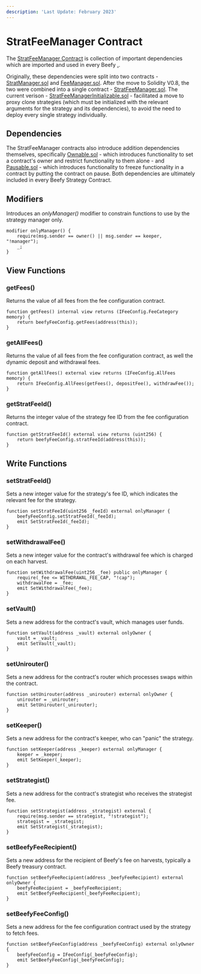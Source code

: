 ```yaml
---
description: 'Last Update: February 2023'
---
```


# StratFeeManager Contract

The [StratFeeManager Contract](https://github.com/beefyfinance/beefy-contracts/blob/master/contracts/BIFI/strategies/Common/StratFeeManagerInitializable.sol) is collection of important dependencies which are imported and used in every Beefy [.](./ "mention").&#x20;

Originally, these dependencies were split into two contracts - [StratManager.sol](https://github.com/beefyfinance/beefy-contracts/blob/master/contracts/BIFI/strategies/Common/StratManager.sol) and [FeeManager.sol](https://github.com/beefyfinance/beefy-contracts/blob/master/contracts/BIFI/strategies/Common/FeeManager.sol). After the move to Solidity V0.8, the two were combined into a single contract - [StratFeeManager.sol](https://github.com/beefyfinance/beefy-contracts/blob/master/contracts/BIFI/strategies/Common/StratFeeManager.sol). The current verison - [StratFeeManagerInitializable.sol](https://github.com/beefyfinance/beefy-contracts/blob/master/contracts/BIFI/strategies/Common/StratFeeManagerInitializable.sol) - facilitated a move to proxy clone strategies (which must be initialized with the relevant arguments for the strategy and its dependencies), to avoid the need to deploy every single strategy individually.

## Dependencies

The StratFeeManager contracts also introduce addition dependencies themselves, specifically [Ownable.sol](https://github.com/OpenZeppelin/openzeppelin-contracts/blob/master/contracts/access/Ownable.sol) - which introduces functionality to set a contract's owner and restrict functionality to them alone - and [Pausable.sol](https://github.com/OpenZeppelin/openzeppelin-contracts/blob/master/contracts/security/Pausable.sol) - which introduces functionality to freeze functionality in a contract by putting the contract on pause. Both dependencies are ultimately included in every Beefy Strategy Contract.

## Modifiers

Introduces an _onlyManager()_ modifier to constrain functions to use by the strategy manager only.

```solidity
modifier onlyManager() {
    require(msg.sender == owner() || msg.sender == keeper, "!manager");
    _;
}
```

## View Functions

### getFees()

Returns the value of all fees from the fee configuration contract.

```solidity
function getFees() internal view returns (IFeeConfig.FeeCategory memory) {
    return beefyFeeConfig.getFees(address(this));
}
```

### getAllFees()

Returns the value of all fees from the fee configuration contract, as well the dynamic deposit and withdrawal fees.

```solidity
function getAllFees() external view returns (IFeeConfig.AllFees memory) {
    return IFeeConfig.AllFees(getFees(), depositFee(), withdrawFee());
}
```

### getStratFeeId()

Returns the integer value of the strategy fee ID from the fee configuration contract.

```solidity
function getStratFeeId() external view returns (uint256) {
    return beefyFeeConfig.stratFeeId(address(this));
}
```

## Write Functions

### setStratFeeId()

Sets a new integer value for the strategy's fee ID, which indicates the relevant fee for the strategy.

```solidity
function setStratFeeId(uint256 _feeId) external onlyManager {
    beefyFeeConfig.setStratFeeId(_feeId);
    emit SetStratFeeId(_feeId);
}
```

### setWithdrawalFee()

Sets a new integer value for the contract's withdrawal fee which is charged on each harvest.

```solidity
function setWithdrawalFee(uint256 _fee) public onlyManager {
    require(_fee <= WITHDRAWAL_FEE_CAP, "!cap");
    withdrawalFee = _fee;
    emit SetWithdrawalFee(_fee);
}
```

### setVault()

Sets a new address for the contract's vault, which manages user funds.

```solidity
function setVault(address _vault) external onlyOwner {
    vault = _vault;
    emit SetVault(_vault);
}
```

### setUnirouter()

Sets a new address for the contract's router which processes swaps within the contract.

```solidity
function setUnirouter(address _unirouter) external onlyOwner {
    unirouter = _unirouter;
    emit SetUnirouter(_unirouter);
}
```

### setKeeper()

Sets a new address for the contract's keeper, who can "panic" the strategy.

```solidity
function setKeeper(address _keeper) external onlyManager {
    keeper = _keeper;
    emit SetKeeper(_keeper);
}
```

### setStrategist()

Sets a new address for the contract's strategist who receives the strategist fee.

```solidity
function setStrategist(address _strategist) external {
    require(msg.sender == strategist, "!strategist");
    strategist = _strategist;
    emit SetStrategist(_strategist);
}
```

### setBeefyFeeRecipient()

Sets a new address for the recipient of Beefy's fee on harvests, typically a Beefy treasury contract.

```solidity
function setBeefyFeeRecipient(address _beefyFeeRecipient) external onlyOwner {
    beefyFeeRecipient = _beefyFeeRecipient;
    emit SetBeefyFeeRecipient(_beefyFeeRecipient);
}
```

### setBeefyFeeConfig()

Sets a new address for the fee configuration contract used by the strategy to fetch fees.

```solidity
function setBeefyFeeConfig(address _beefyFeeConfig) external onlyOwner {
    beefyFeeConfig = IFeeConfig(_beefyFeeConfig);
    emit SetBeefyFeeConfig(_beefyFeeConfig);
}
```

